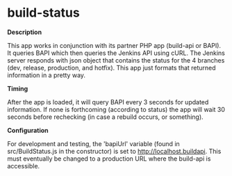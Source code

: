 # build-status

**Description**

This app works in conjunction with its partner PHP app (build-api or BAPI). It queries
BAPI which then queries the Jenkins API using cURL. The Jenkins server responds with
json object that contains the status for the 4 branches (dev, release, production, and hotfix).
This app just formats that returned information in a pretty way.

**Timing**

After the app is loaded, it will query BAPI every 3 seconds for updated information. If none is
forthcoming (according to status) the app will wait 30 seconds before rechecking (in case
a rebuild occurs, or something).

**Configuration**

For development and testing, the 'bapiUrl' variable (found in src/BuildStatus.js in the
constructor) is set to http://localhost.buildapi. This must eventually be changed to a 
production URL where the build-api is accessible.
